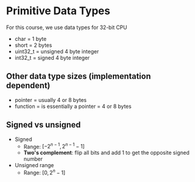 # Primitive Data Types

For this course, we use data types for 32-bit CPU
- char = 1 byte
- short = 2 bytes
- uint32_t = unsigned 4 byte integer
- int32_t = signed 4 byte integer

## Other data type sizes (implementation dependent)
- pointer = usually 4 or 8 bytes
- function = is essentially a pointer = 4 or 8 bytes

## Signed vs unsigned
- Signed
	- Range:  $[-2^{n-1}, 2^{n-1}-1]$
	- **Two's complement**: flip all bits and add 1 to get the opposite signed number
- Unsigned range
	- Range:  $[0, 2^{n}-1]$